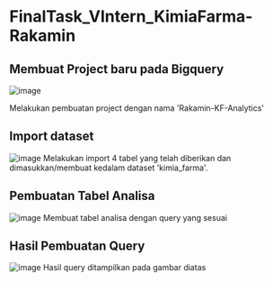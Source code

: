 # FinalTask_VIntern_KimiaFarma-Rakamin
## Membuat Project baru pada Bigquery
![image](https://github.com/abiaryaza/FinalTask_VIntern_KimiaFarma-Rakamin/assets/82724914/a85df8f7-8c5c-4f3d-acc0-e69d8968a0d1)

Melakukan pembuatan project dengan nama 'Rakamin-KF-Analytics'
## Import dataset
![image](https://github.com/abiaryaza/FinalTask_VIntern_KimiaFarma-Rakamin/assets/82724914/c6bb1433-d909-442c-b351-f00e94443830)
Melakukan import 4 tabel yang telah diberikan dan dimasukkan/membuat kedalam dataset 'kimia_farma'.
## Pembuatan Tabel Analisa
![image](https://github.com/abiaryaza/FinalTask_VIntern_KimiaFarma-Rakamin/assets/82724914/6f341995-397e-48a0-b91c-b98485aea5e0)
Membuat tabel analisa dengan query yang sesuai
## Hasil Pembuatan Query
![image](https://github.com/abiaryaza/FinalTask_VIntern_KimiaFarma-Rakamin/assets/82724914/2da28a60-dc3d-44ac-a455-409f67a7ce60)
Hasil query ditampilkan pada gambar diatas




